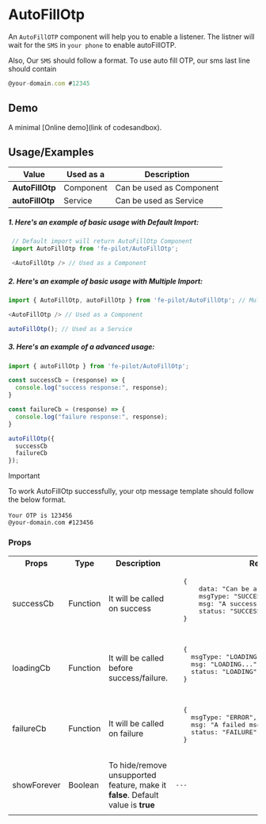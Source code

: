 # AutoFillOtp

  An ```AutoFillOTP``` component will help you to enable a listener. The listner will wait for the ```SMS``` in ```your phone``` to enable autoFillOTP.

  Also, Our ```SMS``` should follow a format. To use auto fill OTP, our sms last line should contain

  ```javascript
  @your-domain.com #12345
```


  ## Demo

  A minimal [Online demo](link of codesandbox).


  ## Usage/Examples

| Value |  Used as a  | Description|
|--------- | -------- |-----------------|
| <b>AutoFillOtp</b> | Component | Can be used as Component |
| <b>autoFillOtp<b> |  Service | Can be used as Service |

##### 1. Here's an example of basic usage with Default Import:
 ```javascript
  // Default import will return AutoFillOtp Component
  import AutoFillOtp from 'fe-pilot/AutoFillOtp';

  <AutoFillOtp /> // Used as a Component
  ```

##### 2. Here's an example of basic usage with Multiple Import:
  ```javascript
  import { AutoFillOtp, autoFillOtp } from 'fe-pilot/AutoFillOtp'; // Multi Export

  <AutoFillOtp /> // Used as a Component

  autoFillOtp(); // Used as a Service
  ```

##### 3. Here's an example of a advanced usage:

  ```javascript
  import { autoFillOtp } from 'fe-pilot/AutoFillOtp';

  const successCb = (response) => {
    console.log("success response:", response);
  }

  const failureCb = (response) => {
    console.log("failure response:", response);
  }

  autoFillOtp({
    successCb
    failureCb
  });

  ```

> [!Important]
> To work AutoFillOtp successfully, your otp message template should follow the below format.
> <br />
> <br />
> ```Your OTP is 123456```
> <br/>
> ```@your-domain.com #123456```

  ### Props

  <table>
    <tr>
      <th>
        Props
      </th>
      <th>
        Type
      </th>
      <th>
        Description
      </th>
      <th>
        Response
      </th>
    </tr>
    <tr>
      <td>
          successCb
      </td>
      <td>Function</td>
      <td> It will be called on success</td>
      <td>
        <pre>
  {
      data: "Can be array/object/string/number",
      msgType: "SUCCESSFUL",
      msg: "A success msg",
      status: "SUCCESS"
  }
        </pre>
      </td>
    </tr>
    <tr>
      <td>
          loadingCb
      </td>
      <td>Function</td>
      <td>
        It will be called before success/failure.
      </td>
      <td>
        <pre>
  {
    msgType: "LOADING",
    msg: "LOADING...",
    status: "LOADING"
  }
  </pre>
      </td>
    </tr>
    <tr>
      <td>
          failureCb
      </td>
      <td>Function</td>
      <td>
        It will be called on failure
      </td>
      <td>
         <pre>
  {
    msgType: "ERROR",
    msg: "A failed msg",
    status: "FAILURE"
  }
         </pre>
      </td>
    </tr>
     <tr>
      <td>
          showForever
      </td>
       <td>Boolean</td>
      <td>To hide/remove unsupported feature, make it <b>false</b>. Default value is <b>true</b></td>
      <td> <pre>---</pre> </td>
    </tr>
    <tr>
      <td></td>
      <td></td>
      <td></td>
      <td></td>
    </tr>
  </table>

